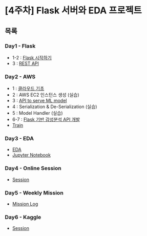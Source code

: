 # [4주차] Flask 서버와 EDA 프로젝트

## 목록

### Day1 - Flask
  - 1-2 : [Flask 시작하기](https://github.com/nsms556/AI_Dev/blob/main/Week4/Day1/flask1-2.md)
  - 3 : [REST API](https://github.com/nsms556/AI_Dev/blob/main/Week4/Day1/flask3.md)

### Day2 - AWS
  - 1 : [클라우드 기초](https://github.com/nsms556/AI_Dev/blob/main/Week4/Day2/AWS1.md)
  - 2 : AWS EC2 인스턴스 생성 (실습)
  - 3 : [API to serve ML model](https://github.com/nsms556/AI_Dev/blob/main/Week4/Day2/AWS3.md)
  - 4 : Serialization & De-Serialization (실습)
  - 5 : Model Handler (실습)
  - 6-7 : [Flask 기반 감성분석 API 개발](https://github.com/nsms556/AI_Dev/blob/main/Week4/Day2/AWS6-7.md)
  - [Train](https://github.com/nsms556/AI_Dev/blob/main/Week4/Day2/AWS_Train.md)

### Day3 - EDA
  - [EDA](https://github.com/nsms556/AI_Dev/blob/main/Week4/Day3/EDA.md)
  - [Jupyter Notebook](https://github.com/nsms556/AI_Dev/blob/main/Week4/Day3/4.%20EDA.ipynb)

### Day4 - Online Session
  - [Session](https://github.com/nsms556/AI_Dev/blob/main/Week4/Day4/Session.md)

### Day5 - Weekly Mission
  - [Mission Log](https://github.com/nsms556/AI_Dev/blob/main/Week4/Day5/Trial%26Error.md)

### Day6 - Kaggle
  - [Session](https://github.com/nsms556/AI_Dev/blob/main/Week4/Day6/Kaggle.md)
